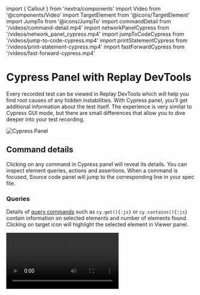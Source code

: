 import { Callout } from 'nextra/components'
import Video from '@components/Video'
import TargetElement from '@icons/TargetElement'
import JumpTo from '@icons/JumpTo'
import commandDetail from '/videos/command-detail.mp4'
import networkPanelCypress from '/videos/network_panel_cypress.mp4'
import jumpToCodeCypress from '/videos/jump-to-code-cypress.mp4'
import printStatementCypress from '/videos/print-statement-cypress.mp4'
import fastForwardCypress from '/videos/fast-forward-cypress.mp4'

# Cypress Panel with Replay DevTools
Every recorded test can be viewed in Replay DevTools which will help you find root causes of any hidden instabilities. With Cypress panel, you’ll get additional information about the test itself. The experience is very similar to Cypress GUI mode, but there are small differences that allow you to dive deeper into your test recording.

![Cypress Panel](/images/cypress-panel-details_hjk4a.png)

## Command details
Clicking on any command in Cypress panel will reveal its details. You can inspect element queries, actions and assertions. When a command is focused, Source code panel will jump to the corresponding line in your spec file.

### Queries
Details of [query commands](https://docs.cypress.io/api/table-of-contents#Queries) such as `cy.get(){:js}` or `cy.contains(){:js}` contain information on selected elements and number of elements found. Clicking on target <TargetElement className='w-5 h-5 inline-block' /> icon will highlight the selected element in Viewer panel.

<Video src={commandDetail} />

Additionally, you can right-click on the target <TargetElement className='w-5 h-5 inline-block' /> icon to reveal the option to copy the HTML element.

![Copy HTML element](/images/copy-html-element_is670.png)

### Actions
With [action commands](https://docs.cypress.io/api/table-of-contents#Actions) such as `cy.type(){:js}` or `cy.click(){:js}` you’ll get information on coordinates of where given command was triggered as well any parameters passed to that command. This includes text that was typed in, or i.e. `{force:true}{:js}` options.

![Action command detail](/images/action-command-detail_osd5a.png)

### Assertions
Cypress assertions can be viewed in great detail. Every assertion contains the assertion message, subject of the assertion as well as the expected value.

![Expected value](/images/expected-value_d4gds.png)

In case of a failed assertion, you can view complete details of the expected and actual value. This provides you with additional details that can normally get concatenated in a terminal message or in a failure screenshot.

![Failed assertion](/images/failed-assertion_496gs.png)

## Network activity
Network requests are captured the same way as in Cypress GUI mode. In the network panel inside DevTools, you can take a better detail into different parts of an XHR call. For example, you can review the stack trace or timings of certain API calls.

<Video src={networkPanelCypress} />

Read the full guide on network panel in [reference guide](/reference-guide/dev-tools/network).

## Jump to code
Hovering over <span className='font-mono bg-blue-500 text-white rounded-full p-1 mx-1'><JumpTo className="w-5 h-5 inline-block p-0.5 mb-0.5" /></span> icon will reveal the <span className='mx-1.5 font-mono bg-blue-500 text-white rounded-3xl px-3 py-1'>Jump to code <JumpTo className="w-5 h-5 inline-block p-0.5 mb-0.5" /></span> button. This button is a bridge between your test and the application under test. Clicking on this button will take you to the part of code that was executed when a Cypress command was called. This helps further examining what happened during your test.

Read the full guide on jumping into code in [reference guide](/reference-guide/debugging/jumping).

<Video src={jumpToCodeCypress} />

## Print statements
With print statements, you can deep-dive into your test flow. Click on the <span className='font-mono bg-blue-500 text-white rounded-md font-extrabold py-0.5 px-1.5 mx-1'>+</span> button and type into the text field. You can think of this the same way as of `console.log(){:js}`. Anything you put in here will be printed out to the console. You can observe the values changing over the time of your test run.
<Video src={printStatementCypress} />

Read the full guide on print statements in [reference guide](/reference-guide/debugging/print-statements).

<Callout type="default" emoji="💡">
PRO tip: When dealing with a flaky test, open failed and passed test side by side and compare values between them. For example if you are dealing with todo item in your test, add a print statement that will show its text. Differences in data might point to a root cause of test flakiness.
</Callout>

## Console
You can use console the same way as in any other browser console. Replay will however provide you with couple more capabilities. For example, you can jump to a print statement to rewind or move forward in your recording. Clicking the<span className='mx-1.5 font-mono bg-blue-500 text-white rounded-r-3xl pl-1.5 pr-3 py-1'><JumpTo className="w-5 h-5 inline-block p-0.5 mb-0.5" /> Fast forward</span> or <span className='mx-1.5 font-mono bg-blue-500 text-white rounded-r-3xl pl-2 pr-3 py-1'><JumpTo className="w-5 h-5 inline-block p-0.5 mb-0.5 rotate-180" /> Rewind</span> button will take you to the moment of that print statement.

Read the full guide on console in [reference guide](/reference-guide/dev-tools/console).

<Video src={fastForwardCypress} />

<Callout type="default" emoji="💡">
PRO tip: You can use `cy.now(){:js}` to call a Cypress command inside the console. For example, call `cy.now('get', '[data-id=send-button]'){:js}` to select `[data-id=send-button]` element on a given moment of your recording. This is great for checking if a given element was present at a precise moment.
</Callout>


## See also
- [Debugging tips](/test-suites/cypress/debugging-tips)
- [Video: Debugging a flaky Cypress test](https://www.youtube.com/watch?v=4wL8Qi9vjho)
- [Video: Time travelling with Replay.io](https://www.youtube.com/watch?v=puHAiZBdjFw)
- [Console](/reference-guide/dev-tools/console)
- [Network panel](/reference-guide/dev-tools/network)
- [Commenting](/reference-guide/debugging/commenting)
- [Jumping into code](/reference-guide/debugging/jumping)
- [Print statements](/reference-guide/debugging/print-statements)